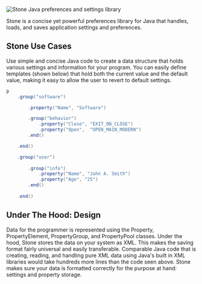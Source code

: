![Stone Java preferences and settings library](http://i.imgur.com/lozt4ce.png)

Stone is a concise yet powerful preferences library for Java that handles, loads, and saves application settings and preferences.

## Stone Use Cases
Use simple and concise Java code to create a data structure that holds various settings and information for your program. You can easily define templates (shown below) that hold both the current value and the default value, making it easy to allow the user to revert to default settings.


```java
p
	.group("software")

		.property("Name", "Software")

		.group("behavior")
			.property("Close", "EXIT_ON_CLOSE")
			.property("Open",  "OPEN_MAIN_MODERN")
		.end()

	.end()

	.group("user")
	
		.group("info")
			.property("Name", "John A. Smith")
			.property("Age", "25")
		.end()
		
	.end()
```

## Under The Hood: Design
Data for the programmer is represented using the Property, PropertyElement, PropertyGroup, and PropertyPool classes. Under the hood, Stone stores the data on your system as XML. This makes the saving format fairly universal and easily transferable. Comparable Java code that is creating, reading, and handling pure XML data using Java's built in XML libraries would take hundreds more lines than the code seen above. Stone makes sure your data is formatted correctly for the purpose at hand: settings and property storage.
